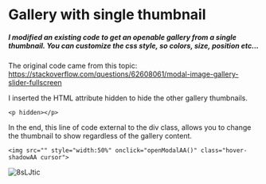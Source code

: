 # Gallery with single thumbnail

##### I modified an existing code to get an openable gallery from a single thumbnail. You can customize the css style, so colors, size, position etc...

The original code came from this topic: https://stackoverflow.com/questions/62608061/modal-image-gallery-slider-fullscreen

I inserted the HTML attribute hidden to hide the other gallery thumbnails.

```
<p hidden></p>
```

In the end, this line of code external to the div class, allows you to change the thumbnail to show regardless of the gallery content.

```
<img src="" style="width:50%" onclick="openModalAA()" class="hover-shadowAA cursor">
```

![8sLJtic](https://user-images.githubusercontent.com/48321178/183284894-0341c9e4-b72e-413a-85a9-8e5048523339.gif)
